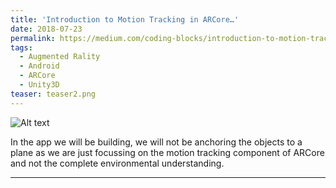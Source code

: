 ```yaml
---
title: 'Introduction to Motion Tracking in ARCore…'
date: 2018-07-23
permalink: https://medium.com/coding-blocks/introduction-to-motion-tracking-in-arcore-f3e584ce0ba0
tags:
  - Augmented Rality
  - Android
  - ARCore
  - Unity3D
teaser: teaser2.png
---
```


![Alt text](https://shivangchopra11.github.io/images/teaser2.png)


In the app we will be building, we will not be anchoring the objects to a plane as we are just focussing on the motion tracking component of ARCore and not the complete environmental understanding.

---
